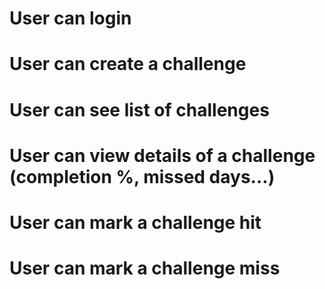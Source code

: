 # User can login
# User can create a challenge
# User can see list of challenges
# User can view details of a challenge (completion %, missed days…)
# User can mark a challenge hit
# User can mark a challenge miss
